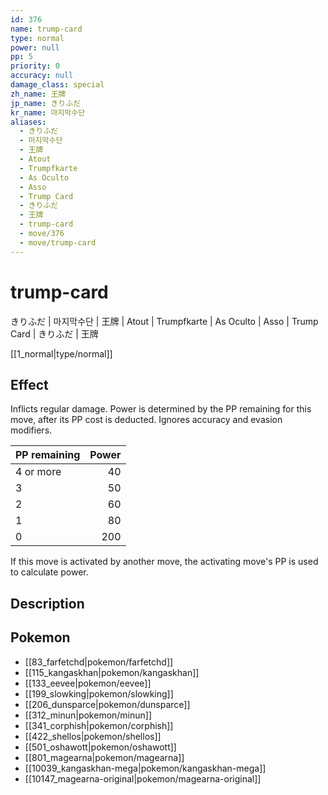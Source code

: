 ```yaml
---
id: 376
name: trump-card
type: normal
power: null
pp: 5
priority: 0
accuracy: null
damage_class: special
zh_name: 王牌
jp_name: きりふだ
kr_name: 마지막수단
aliases:
  - きりふだ
  - 마지막수단
  - 王牌
  - Atout
  - Trumpfkarte
  - As Oculto
  - Asso
  - Trump Card
  - きりふだ
  - 王牌
  - trump-card
  - move/376
  - move/trump-card
---
```

# trump-card
    
きりふだ | 마지막수단 | 王牌 | Atout | Trumpfkarte | As Oculto | Asso | Trump Card | きりふだ | 王牌

[[1_normal|type/normal]]

## Effect

Inflicts regular damage.  Power is determined by the PP remaining for this move, after its PP cost is deducted.  Ignores accuracy and evasion modifiers.

PP remaining | Power
------------ | ----:
4 or more    |    40
3            |    50
2            |    60
1            |    80
0            |   200

If this move is activated by another move, the activating move's PP is used to calculate power.

## Description



## Pokemon

- [[83_farfetchd|pokemon/farfetchd]]
- [[115_kangaskhan|pokemon/kangaskhan]]
- [[133_eevee|pokemon/eevee]]
- [[199_slowking|pokemon/slowking]]
- [[206_dunsparce|pokemon/dunsparce]]
- [[312_minun|pokemon/minun]]
- [[341_corphish|pokemon/corphish]]
- [[422_shellos|pokemon/shellos]]
- [[501_oshawott|pokemon/oshawott]]
- [[801_magearna|pokemon/magearna]]
- [[10039_kangaskhan-mega|pokemon/kangaskhan-mega]]
- [[10147_magearna-original|pokemon/magearna-original]]

